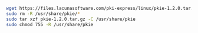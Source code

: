 ﻿```sh
wget https://files.lacunasoftware.com/pki-express/linux/pkie-1.2.0.tar.gz
sudo rm -R /usr/share/pkie/*
sudo tar xzf pkie-1.2.0.tar.gz -C /usr/share/pkie
sudo chmod 755 -R /usr/share/pkie
```
